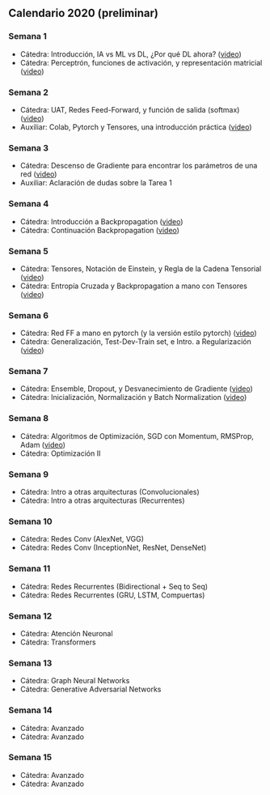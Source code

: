 ## Calendario 2020 (preliminar)

### Semana 1

* Cátedra: Introducción, IA vs ML vs DL, ¿Por qué DL ahora? ([video](https://www.youtube.com/watch?v=BASByOlqqkc&list=PLBjZ-ginWc1e0_Dp4heHglsjJmacV_F20&index=1))
* Cátedra: Perceptrón, funciones de activación, y representación matricial ([video](https://www.youtube.com/watch?v=mDCxK2Pu0mA&list=PLBjZ-ginWc1e0_Dp4heHglsjJmacV_F20&index=2))

### Semana 2

* Cátedra: UAT, Redes Feed-Forward, y función de salida (softmax) ([video](https://www.youtube.com/watch?v=eV-N1ozcZrk&list=PLBjZ-ginWc1e0_Dp4heHglsjJmacV_F20&index=3))
* Auxiliar: Colab, Pytorch y Tensores, una introducción práctica ([video](https://www.youtube.com/watch?v=gjTV_7X2O9Y&feature=youtu.be))

### Semana 3

* Cátedra: Descenso de Gradiente para encontrar los parámetros de una red ([video](https://www.youtube.com/watch?v=G4dnRSSC6Kw))
* Auxiliar: Aclaración de dudas sobre la Tarea 1

### Semana 4

* Cátedra: Introducción a Backpropagation ([video](https://www.youtube.com/watch?v=1EUAoM1EhM0))
* Cátedra: Continuación Backpropagation ([video](https://www.youtube.com/watch?v=Gp2rY7LvTyQ))

### Semana 5

* Cátedra: Tensores, Notación de Einstein, y Regla de la Cadena Tensorial ([video](https://www.youtube.com/watch?v=pLUNS_tK-K8))
* Cátedra: Entropía Cruzada y Backpropagation a mano con Tensores ([video](https://www.youtube.com/watch?v=e_1lis8ByyI))

### Semana 6

* Cátedra: Red FF a mano en pytorch (y la versión estilo pytorch) ([video](https://www.youtube.com/watch?v=y6aD4WG-rOw))
* Cátedra: Generalización, Test-Dev-Train set, e Intro. a Regularización ([video](https://www.youtube.com/watch?v=5gAJeY-HHtg))

### Semana 7

* Cátedra: Ensemble, Dropout, y Desvanecimiento de Gradiente ([video](https://www.youtube.com/watch?v=4cJlTns7noE))
* Cátedra: Inicialización, Normalización y Batch Normalization ([video](https://www.youtube.com/watch?v=izOwC2my1Kw))

### Semana 8

* Cátedra: Algoritmos de Optimización, SGD con Momentum, RMSProp, Adam ([video](https://www.youtube.com/watch?v=FBsiDndtdVg))
* Cátedra: Optimización II

### Semana 9

* Cátedra: Intro a otras arquitecturas (Convolucionales)
* Cátedra: Intro a otras arquitecturas (Recurrentes)

### Semana 10

* Cátedra: Redes Conv (AlexNet, VGG)
* Cátedra: Redes Conv (InceptionNet, ResNet, DenseNet)

### Semana 11

* Cátedra: Redes Recurrentes (Bidirectional + Seq to Seq)
* Cátedra: Redes Recurrentes (GRU, LSTM, Compuertas)

### Semana 12

* Cátedra: Atención Neuronal
* Cátedra: Transformers

### Semana 13

* Cátedra: Graph Neural Networks 
* Cátedra: Generative Adversarial Networks

### Semana 14

* Cátedra: Avanzado
* Cátedra: Avanzado

### Semana 15

* Cátedra: Avanzado
* Cátedra: Avanzado
